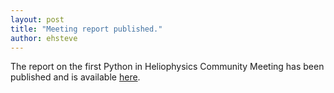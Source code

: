 ```yaml
---
layout: post
title: "Meeting report published."
author: ehsteve
---
```


The report on the first Python in Heliophysics Community Meeting has been
published and is available [here](https://docs.google.com/document/d/1ejP0kaibf6DRxjYJNmPrF1t3Nl21r0pC1FuDhu0hPnM/edit?usp=sharing).
